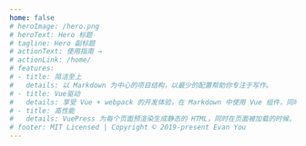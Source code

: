 ```yaml
---
home: false 
# heroImage: /hero.png
# heroText: Hero 标题
# tagline: Hero 副标题
# actionText: 使用指南 →
# actionLink: /home/
# features:
# - title: 简洁至上
#   details: 以 Markdown 为中心的项目结构，以最少的配置帮助你专注于写作。
# - title: Vue驱动
#   details: 享受 Vue + webpack 的开发体验，在 Markdown 中使用 Vue 组件，同时可以使用 Vue 来开发自定义主题。
# - title: 高性能
#   details: VuePress 为每个页面预渲染生成静态的 HTML，同时在页面被加载的时候，将作为 SPA 运行。
# footer: MIT Licensed | Copyright © 2019-present Evan You
---
```


<script>
export default {
  beforeMount() {
    window.location.href = window.location.href + 'home/'
  }
}
</script>
